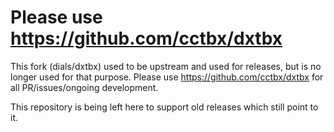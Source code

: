 # Please use https://github.com/cctbx/dxtbx

This fork (dials/dxtbx) used to be upstream and used for releases, but
is no longer used for that purpose. Please use https://github.com/cctbx/dxtbx
for all PR/issues/ongoing development.

This repository is being left here to support old releases which still point
to it.
